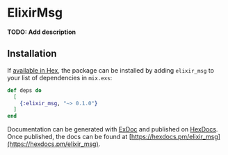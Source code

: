 # ElixirMsg

**TODO: Add description**

## Installation

If [available in Hex](https://hex.pm/docs/publish), the package can be installed
by adding `elixir_msg` to your list of dependencies in `mix.exs`:

```elixir
def deps do
  [
    {:elixir_msg, "~> 0.1.0"}
  ]
end
```

Documentation can be generated with [ExDoc](https://github.com/elixir-lang/ex_doc)
and published on [HexDocs](https://hexdocs.pm). Once published, the docs can
be found at [https://hexdocs.pm/elixir_msg](https://hexdocs.pm/elixir_msg).

